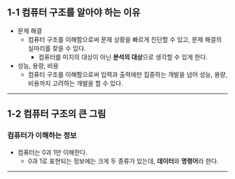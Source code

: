 ## 1-1 컴퓨터 구조를 알아야 하는 이유

- 문제 해결
   - 컴퓨터 구조를 이해함으로써 문제 상황을 빠르게 진단할 수 있고, 문제 해결의 실마리를 찾을 수 있다.
      - 컴퓨터를 미지의 대상이 아닌 **분석의 대상**으로 생각할 수 있게 한다. 
- 성능, 용량, 비용
   - 컴퓨터 구조를 이해함으로써 입력과 출력에만 집중하는 개발을 넘어 성능, 용량, 비용까지 고려하는 개발을 할 수 있다.

---

## 1-2 컴퓨터 구조의 큰 그림
### 컴퓨터가 이해하는 정보
- 컴퓨터는 0과 1만 이해한다.
   - 0과 1로 표현되는 정보에는 크게 두 종류가 있는데, **데이터**와 **명령어**라 한다.

---
